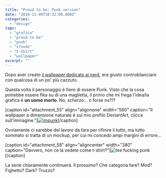 ```yaml
---
title: "Proud to be: Punk version"
date: "2010-11-09T10:32:08.000Z"
categories: 
  - "design"
tags: 
  - "grafica"
  - "proud-to-be"
  - "punk"
  - "sfondo"
  - "t-shirt"
  - "wallpaper"
excerpt: ""
---
```


Dopo aver creato [il wallpaper dedicato ai nerd](http://blog.enricodeleo.com/proud-to-be-una-serie-di-wallpapers-e-forse/), era giusto controbilanciare con qualcosa di un po' più cazzuto.

Questa volta il personaggio è fiero di essere Punk. Visto che la cosa potrebbe essere fika su di una maglietta, il primo che mi frega l'idea/la grafica è **un uomo morto**. No, scherzo... o forse no?!?

\[caption id="attachment\_55" align="alignnone" width="560" caption="Il wallpaper a dimensione naturale è sul mio profilo DeviantArt, clicca sull'immagine."\][![](https://enricodeleo.s3.eu-south-1.amazonaws.com/uploads/2010/11/impunk-1024x640.jpg" "impunk")](http://fav.me/d325g4k)\[/caption\]

Ovviamente ci sarebbe del lavoro da fare per rifinire il tutto, ma tutto sommato si tratta di un mockup, per cui mi concedo ampi margini di errore...

\[caption id="attachment\_58" align="aligncenter" width="380" caption="Davvero, non ce la vedete come t-shirt?"\]![](https://enricodeleo.s3.eu-south-1.amazonaws.com/uploads/2010/11/tee-fucking-punk.jpg" "tee fucking punk")\[/caption\]

La serie chiaramente continuerà. Il prossimo? Che categoria fare? Mod? Fighetto? Dark? Truzzo?
